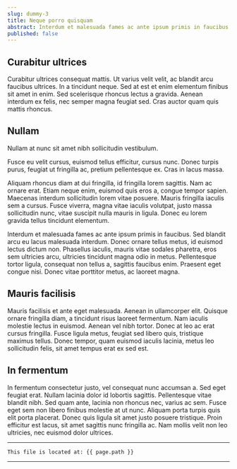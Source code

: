 ```yaml
---
slug: dummy-3
title: Neque porro quisquam
abstract: Interdum et malesuada fames ac ante ipsum primis in faucibus.
published: false
---
```


## Curabitur ultrices

Curabitur ultrices consequat mattis. Ut varius velit velit, ac blandit arcu faucibus ultrices. In a tincidunt neque. Sed at est et enim elementum finibus sit amet in enim. Sed scelerisque rhoncus lectus a gravida. Aenean interdum ex felis, nec semper magna feugiat sed. Cras auctor quam quis mattis rhoncus.

## Nullam

Nullam at nunc sit amet nibh sollicitudin vestibulum. 

Fusce eu velit cursus, euismod tellus efficitur, cursus nunc. Donec turpis purus, feugiat ut fringilla ac, pretium pellentesque ex. Cras in lacus massa. 

Aliquam rhoncus diam at dui fringilla, id fringilla lorem sagittis. Nam ac ornare erat. Etiam neque enim, euismod quis eros a, congue tempor sapien. Maecenas interdum sollicitudin lorem vitae posuere. Mauris fringilla iaculis sem a cursus. Fusce viverra, magna vitae iaculis volutpat, justo massa sollicitudin nunc, vitae suscipit nulla mauris in ligula. Donec eu lorem gravida tellus tincidunt elementum.

Interdum et malesuada fames ac ante ipsum primis in faucibus. Sed blandit arcu eu lacus malesuada interdum. Donec ornare tellus metus, id euismod lectus dictum non. Phasellus iaculis, mauris vitae sodales pharetra, eros sem ultricies arcu, ultricies tincidunt magna odio in metus. Pellentesque tortor ligula, consequat non tellus a, sagittis faucibus enim. Praesent eget congue nisi. Donec vitae porttitor metus, ac laoreet magna.

## Mauris facilisis

Mauris facilisis et ante eget malesuada. Aenean in ullamcorper elit. Quisque ornare fringilla diam, a tincidunt risus laoreet fermentum. Nam iaculis molestie lectus in euismod. Aenean vel nibh tortor. Donec at leo ac erat cursus fringilla. Fusce ligula metus, feugiat sed libero quis, tristique maximus tellus. Donec tempor, quam euismod iaculis lacinia, metus leo sollicitudin felis, sit amet tempus erat ex sed est.

## In fermentum

In fermentum consectetur justo, vel consequat nunc accumsan a. Sed eget feugiat erat. Nullam lacinia dolor id lobortis sagittis. Pellentesque vitae blandit nibh. Sed quam ante, lacinia non rhoncus nec, varius ac sem. Fusce eget sem non libero finibus molestie at ut nunc. Aliquam porta turpis quis elit porta placerat. Donec quis ligula sit amet justo posuere tristique. Proin efficitur est lacus, sit amet sagittis nunc fringilla ac. Nam mollis velit non leo ultricies, nec euismod dolor ultrices.

---
```
This file is located at: {{ page.path }}
```
---